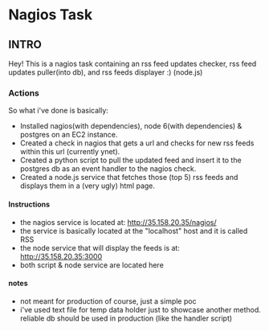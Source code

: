 # Nagios Task
## INTRO
Hey! This is a nagios task containing an rss feed updates checker, rss feed updates puller(into db), and rss feeds displayer :) (node.js)

### Actions
So what i've done is basically:

* Installed nagios(with dependencies), node 6(with dependencies) & postgres on an EC2 instance.
* Created a check in nagios that gets a url and checks for new rss feeds within this url (currently ynet).
* Created a python script to pull the updated feed and insert it to the postgres db as an event handler to the nagios check.
* Created a node.js service that fetches those (top 5) rss feeds and displays them in a (very ugly) html page.

#### Instructions
* the nagios service is located at: http://35.158.20.35/nagios/
* the service is basically located at the "localhost" host and it is called RSS
* the node service that will display the feeds is at: http://35.158.20.35:3000
* both script & node service are located here

#### notes
* not meant for production of course, just a simple poc
* i've used text file for temp data holder just to showcase another method. reliable db should be used in production (like the handler script)
